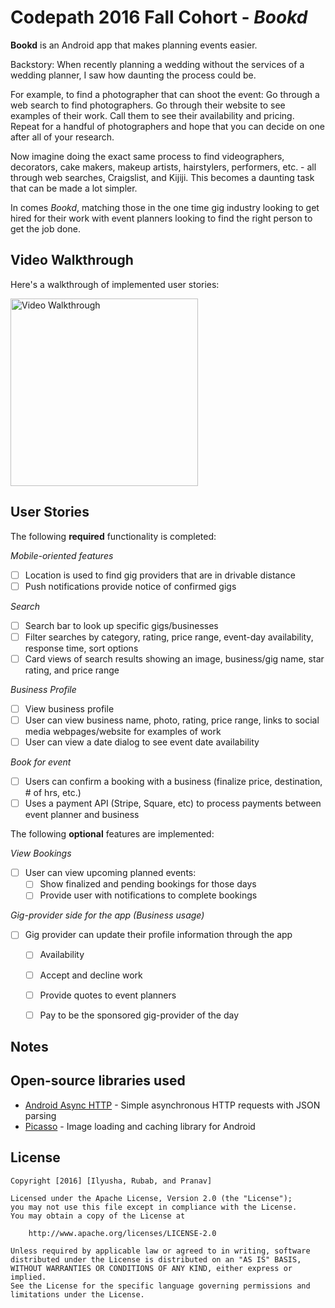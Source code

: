 # Codepath 2016 Fall Cohort - *Bookd*

**Bookd** is an Android app that makes planning events easier.  

Backstory: When recently planning a wedding without the services of a wedding planner, I saw how daunting the process could be. 

For example, to find a photographer that can shoot the event: Go through a web search to find photographers. Go through their website to see examples of their work. Call them to see their availability and pricing. Repeat for a handful of photographers and hope that you can decide on one after all of your research.

Now imagine doing the exact same process to find videographers, decorators, cake makers, makeup artists, hairstylers, performers, etc. - all through web searches, Craigslist, and Kijiji. This becomes a daunting task that can be made a lot simpler. 

In comes *Bookd*, matching those in the one time gig industry looking to get hired for their work with event planners looking to find the right person to get the job done.

## Video Walkthrough

Here's a walkthrough of implemented user stories:

<img src='https://github.com/bookd-lab/bookd/blob/master/bookd_walkthrough_nov21.gif' title='Video Walkthrough' width='300' alt='Video Walkthrough' />

## User Stories

The following **required** functionality is completed:

*Mobile-oriented features*
* [ ] Location is used to find gig providers that are in drivable distance
* [ ] Push notifications provide notice of confirmed gigs

*Search*
* [ ] Search bar to look up specific gigs/businesses
 * [ ] Filter searches by category, rating, price range, event-day availability, response time, sort options
* [ ] Card views of search results showing an image, business/gig name, star rating, and price range

*Business Profile*
* [ ] View business profile
 * [ ] User can view business name, photo, rating, price range, links to social media webpages/website for examples of work
 * [ ] User can view a date dialog to see event date availability 

*Book for event*
* [ ] Users can confirm a booking with a business (finalize price, destination, # of hrs, etc.)
 * [ ] Uses a payment API (Stripe, Square, etc) to process payments between event planner and business
 
The following **optional** features are implemented:

*View Bookings*
* [ ] User can view upcoming planned events: 
	* [ ] Show finalized and pending bookings for those days
	* [ ] Provide user with notifications to complete bookings 	

*Gig-provider side for the app (Business usage)*
* [ ] Gig provider can update their profile information through the app
	* [ ] Availability
	* [ ] Accept and decline work
	* [ ] Provide quotes to event planners
	* [ ] Pay to be the sponsored gig-provider of the day


## Notes


## Open-source libraries used

- [Android Async HTTP](https://github.com/loopj/android-async-http) - Simple asynchronous HTTP requests with JSON parsing
- [Picasso](http://square.github.io/picasso/) - Image loading and caching library for Android

## License

    Copyright [2016] [Ilyusha, Rubab, and Pranav]

    Licensed under the Apache License, Version 2.0 (the "License");
    you may not use this file except in compliance with the License.
    You may obtain a copy of the License at

        http://www.apache.org/licenses/LICENSE-2.0

    Unless required by applicable law or agreed to in writing, software
    distributed under the License is distributed on an "AS IS" BASIS,
    WITHOUT WARRANTIES OR CONDITIONS OF ANY KIND, either express or implied.
    See the License for the specific language governing permissions and
    limitations under the License.
